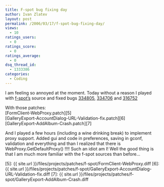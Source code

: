 ```yaml
---
title: F-spot bug fixing day
author: Ivan Zlatev
layout: post
permalink: /2006/03/17/f-spot-bug-fixing-day/
views:
  - 10
ratings_users:
  - 0
ratings_score:
  - 0
ratings_average:
  - 0
dsq_thread_id:
  - 1333386
categories:
  - Coding
---
```

I am feeling so annoyed at the moment. Today without a reason I played with [f-spot&#8217;s][1] source and fixed bugs [334805][2], [334706][3] and [316752][4]

With those patches:  
[FormClient-WebProxy.patch][5]  
[GalleryExport-AccountDialog-URL-Validation-fix.patch][6]  
[GalleryExport-AddAlbum-Crash.patch][7]

And I played a few hours (including a wine drinking break) to implement proxy support. Added gui and code in preferences, saving in gconf, validation and everything and than I realized that there is WebProxy.GetDefaultProxy() !!!! Such an idiot am I! Well the good thing is that I am much more familiar with the f-spot sources than before&#8230;

 [1]: http://f-spot.org
 [2]: http://bugzilla.gnome.org/show_bug.cgi?id=334805
 [3]: http://bugzilla.gnome.org/show_bug.cgi?id=334706
 [4]: http://bugzilla.gnome.org/show_bug.cgi?id=316752
 [5]: {{ site.url }}/files/projects/patches/f-spot/FormClient-WebProxy.diff
 [6]: {{ site.url }}/files/projects/patches/f-spot/GalleryExport-AccountDialog-URL-Validation-fix.diff
 [7]: {{ site.url }}/files/projects/patches/f-spot/GalleryExport-AddAlbum-Crash.diff